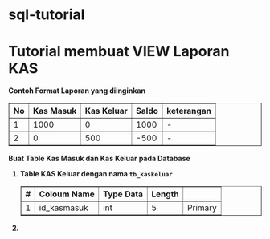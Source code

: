 # sql-tutorial
<h1>Tutorial membuat VIEW Laporan KAS </h1>

<strong>Contoh Format Laporan yang diinginkan</strong>
<table border="1">
  <thead style="text-align: center;">
    <th>No</th>
    <th>Kas Masuk</th>
    <th>Kas Keluar</th>
    <th>Saldo</th>
    <th>keterangan</th>
  </thead>
  <tbody>
    <tr>
      <td>1</td>
      <td>1000</td>
      <td>0</td>
      <td>1000</td>
      <td>-</td>
    </tr>
     <tr>
      <td>2</td>
      <td>0</td>
      <td>500</td>
      <td>-500</td>
      <td>-</td>
    </tr>
  </tbody>
 </table>
 
<strong>Buat Table Kas Masuk dan Kas Keluar pada Database<strong>
<ol>
  <li>
    Table KAS Keluar dengan nama <code>tb_kaskeluar</code>
    <table border="1">
      <thead style="text-align: center;">
        <th>#</th>
        <th>Coloum Name</th>
        <th>Type Data</th>
        <th>Length</th>
        <th></th>
      </thead>
      <tbody>
        <tr>
          <td>1</td>
          <td>id_kasmasuk</td>
          <td>int</td>
          <td>5</td>
          <td>Primary</td>
        </tr>
      </tbody>
    </table>
  <li>
</ol>
